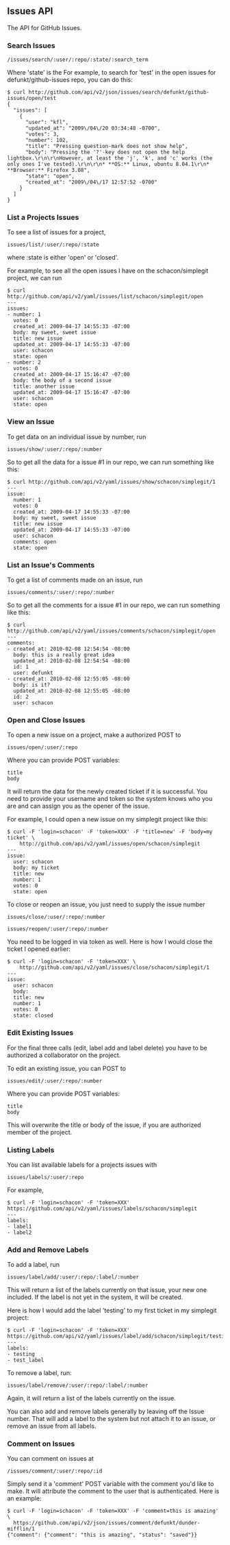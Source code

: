## Issues API ##

The API for GitHub Issues.

### Search Issues ###

	/issues/search/:user/:repo/:state/:search_term

Where 'state' is the
For example, to search for 'test' in the open issues for defunkt/github-issues repo, you can do this:

	$ curl http://github.com/api/v2/json/issues/search/defunkt/github-issues/open/test
	{
	  "issues": [
	    {
	      "user": "kfl",
	      "updated_at": "2009\/04\/20 03:34:48 -0700",
	      "votes": 3,
	      "number": 102,
	      "title": "Pressing question-mark does not show help",
	      "body": "Pressing the '?'-key does not open the help lightbox.\r\n\r\nHowever, at least the 'j', 'k', and 'c' works (the only ones I've tested).\r\n\r\n* **OS:** Linux, ubuntu 8.04.1\r\n* **Browser:** Firefox 3.08",
	      "state": "open",
	      "created_at": "2009\/04\/17 12:57:52 -0700"
	    }
	  ]
	}


### List a Projects Issues ###

To see a list of issues for a project,

	issues/list/:user/:repo/:state

where :state is either 'open' or 'closed'.

For example, to see all the open issues I have on the schacon/simplegit project, we can run

	$ curl http://github.com/api/v2/yaml/issues/list/schacon/simplegit/open
	---
	issues:
	- number: 1
	  votes: 0
	  created_at: 2009-04-17 14:55:33 -07:00
	  body: my sweet, sweet issue
	  title: new issue
	  updated_at: 2009-04-17 14:55:33 -07:00
	  user: schacon
	  state: open
	- number: 2
	  votes: 0
	  created_at: 2009-04-17 15:16:47 -07:00
	  body: the body of a second issue
	  title: another issue
	  updated_at: 2009-04-17 15:16:47 -07:00
	  user: schacon
	  state: open


### View an Issue ###

To get data on an individual issue by number, run

    issues/show/:user/:repo/:number

So to get all the data for a issue #1 in our repo, we can run something like this:

    $ curl http://github.com/api/v2/yaml/issues/show/schacon/simplegit/1
    ---
    issue:
      number: 1
      votes: 0
      created_at: 2009-04-17 14:55:33 -07:00
      body: my sweet, sweet issue
      title: new issue
      updated_at: 2009-04-17 14:55:33 -07:00
      user: schacon
      comments: open
      state: open


### List an Issue's Comments ###

To get a list of comments made on an issue, run

	issues/comments/:user/:repo/:number

So to get all the comments for a issue #1 in our repo, we can run something like this:

    $ curl http://github.com/api/v2/yaml/issues/comments/schacon/simplegit/open
    ---
    comments:
    - created_at: 2010-02-08 12:54:54 -08:00
      body: this is a really great idea
      updated_at: 2010-02-08 12:54:54 -08:00
      id: 1
      user: defunkt
    - created_at: 2010-02-08 12:55:05 -08:00
      body: is it?
      updated_at: 2010-02-08 12:55:05 -08:00
      id: 2
      user: schacon


### Open and Close Issues ###

To open a new issue on a project, make a authorized POST to

	issues/open/:user/:repo

Where you can provide POST variables:

	title
	body

It will return the data for the newly created ticket if it is successful.  You need to provide your username and token so the system knows who you are and can assign you as the opener of the issue.

For example, I could open a new issue on my simplegit project like this:

	$ curl -F 'login=schacon' -F 'token=XXX' -F 'title=new' -F 'body=my ticket' \
	 	http://github.com/api/v2/yaml/issues/open/schacon/simplegit
	---
	issue:
	  user: schacon
	  body: my ticket
	  title: new
	  number: 1
	  votes: 0
	  state: open

To close or reopen an issue, you just need to supply the issue number

	issues/close/:user/:repo/:number

	issues/reopen/:user/:repo/:number

You need to be logged in via token as well.  Here is how I would close the ticket I opened earlier:

	$ curl -F 'login=schacon' -F 'token=XXX' \
		http://github.com/api/v2/yaml/issues/close/schacon/simplegit/1
	---
	issue:
	  user: schacon
	  body:
	  title: new
	  number: 1
	  votes: 0
	  state: closed

### Edit Existing Issues ###

For the final three calls (edit, label add and label delete) you have to be authorized a collaborator on the project.

To edit an existing issue, you can POST to

	issues/edit/:user/:repo/:number

Where you can provide POST variables:

	title
	body

This will overwrite the title or body of the issue, if you are authorized member of the project.

### Listing Labels ###

You can list available labels for a projects issues with

	issues/labels/:user/:repo

For example,

	$ curl -F 'login=schacon' -F 'token=XXX' https://github.com/api/v2/yaml/issues/labels/schacon/simplegit
	---
	labels:
	- label1
	- label2

### Add and Remove Labels ###

To add a label, run

	issues/label/add/:user/:repo/:label/:number

This will return a list of the labels currently on that issue, your new one included. If the label is not yet in the system, it will be created.

Here is how I would add the label 'testing' to my first ticket in my simplegit project:

	$ curl -F 'login=schacon' -F 'token=XXX' https://github.com/api/v2/yaml/issues/label/add/schacon/simplegit/testing/1
	---
	labels:
	- testing
	- test_label


To remove a label, run:

	issues/label/remove/:user/:repo/:label/:number

Again, it will return a list of the labels currently on the issue.

You can also add and remove labels generally by leaving off the Issue number.
That will add a label to the system but not attach it to an issue, or remove
an issue from all labels.

### Comment on Issues ###

You can comment on issues at

	/issues/comment/:user/:repo/:id

Simply send it a 'comment' POST variable with the comment you'd like to make.  It will attribute the comment to the user that is authenticated.  Here is an example:

	$ curl -F 'login=schacon' -F 'token=XXX' -F 'comment=this is amazing' \
	  https://github.com/api/v2/json/issues/comment/defunkt/dunder-mifflin/1
	{"comment": {"comment": "this is amazing", "status": "saved"}}
